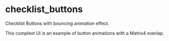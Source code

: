 # checklist_buttons

Checklist Buttons with bouncing animation effect.

This complext UI is an example of button animations with a Matrix4 overlap.
